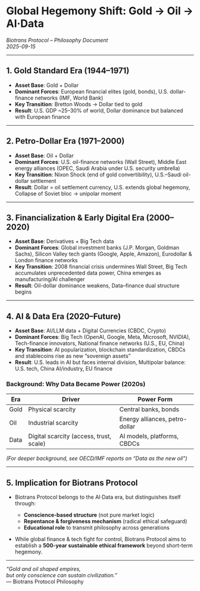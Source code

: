 # Global Hegemony Shift: Gold → Oil → AI·Data
*Biotrans Protocol – Philosophy Document*  
*2025-09-15*

---

## 1. Gold Standard Era (1944–1971)
- **Asset Base**: Gold + Dollar  
- **Dominant Forces**: European financial elites (gold, bonds), U.S. dollar-finance networks (IMF, World Bank)  
- **Key Transition**: Bretton Woods → Dollar tied to gold  
- **Result**: U.S. GDP ~25–30% of world, Dollar dominance but balanced with European finance  

---

## 2. Petro-Dollar Era (1971–2000)
- **Asset Base**: Oil + Dollar  
- **Dominant Forces**: U.S. oil-finance networks (Wall Street), Middle East energy alliances (OPEC, Saudi Arabia under U.S. security umbrella)  
- **Key Transition**: Nixon Shock (end of gold convertibility), U.S.–Saudi oil-dollar settlement  
- **Result**: Dollar = oil settlement currency, U.S. extends global hegemony, Collapse of Soviet bloc → unipolar moment  

---

## 3. Financialization & Early Digital Era (2000–2020)
- **Asset Base**: Derivatives + Big Tech data  
- **Dominant Forces**: Global investment banks (J.P. Morgan, Goldman Sachs), Silicon Valley tech giants (Google, Apple, Amazon), Eurodollar & London finance networks  
- **Key Transition**: 2008 financial crisis undermines Wall Street, Big Tech accumulates unprecedented data power, China emerges as manufacturing/AI challenger  
- **Result**: Oil-dollar dominance weakens, Data–finance dual structure begins  

---

## 4. AI & Data Era (2020–Future)
- **Asset Base**: AI/LLM data + Digital Currencies (CBDC, Crypto)  
- **Dominant Forces**: Big Tech (OpenAI, Google, Meta, Microsoft, NVIDIA), Tech-finance innovators, National finance networks (U.S., EU, China)  
- **Key Transition**: AI popularization, blockchain standardization, CBDCs and stablecoins rise as new “sovereign assets”  
- **Result**: U.S. leads in AI but faces internal division, Multipolar balance: U.S. tech, China AI/industry, EU finance  

### Background: Why Data Became Power (2020s)
| Era        | Driver                        | Power Form                         |
|------------|-------------------------------|------------------------------------|
| Gold       | Physical scarcity             | Central banks, bonds               |
| Oil        | Industrial scarcity           | Energy alliances, petro-dollar     |
| Data       | Digital scarcity (access, trust, scale) | AI models, platforms, CBDCs |

*(For deeper background, see OECD/IMF reports on “Data as the new oil”)*  

---

## 5. Implication for Biotrans Protocol
- Biotrans Protocol belongs to the AI·Data era, but distinguishes itself through:  
  - **Conscience-based structure** (not pure market logic)  
  - **Repentance & forgiveness mechanism** (radical ethical safeguard)  
  - **Educational role** to transmit philosophy across generations  

- While global finance & tech fight for control, Biotrans Protocol aims to establish a **500-year sustainable ethical framework** beyond short-term hegemony.  

---

*“Gold and oil shaped empires,  
but only conscience can sustain civilization.”*  
— Biotrans Protocol Philosophy
